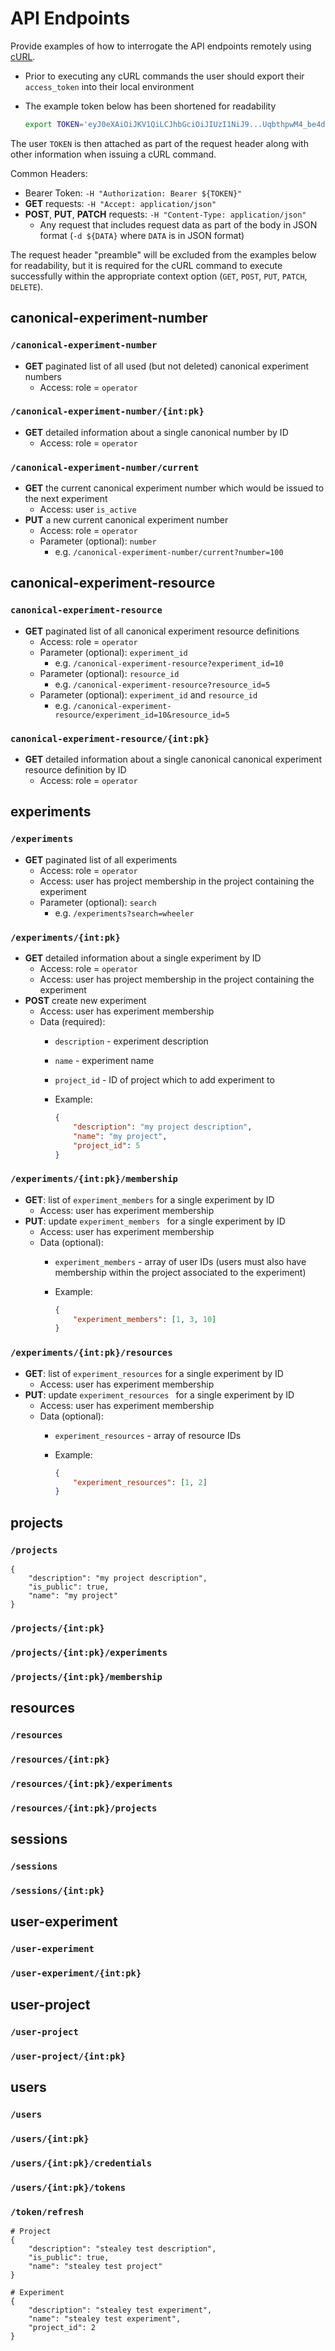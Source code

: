 # API Endpoints

Provide examples of how to interrogate the API endpoints remotely using [cURL](https://developer.ibm.com/articles/what-is-curl-command/).

- Prior to executing any cURL commands the user should export their `access_token` into their local environment
- The example token below has been shortened for readability

    ```bash
    export TOKEN='eyJ0eXAiOiJKV1QiLCJhbGciOiJIUzI1NiJ9...UqbthpwM4_be4d1or2qpdd_w_3TjjDxiT85f3kvwWbI'
    ```

The user `TOKEN` is then attached as part of the request header along with other information when issuing a cURL command.

Common Headers:

- Bearer Token: `-H "Authorization: Bearer ${TOKEN}"`
- **GET** requests: `-H "Accept: application/json"`
- **POST**, **PUT**, **PATCH** requests: `-H "Content-Type: application/json"`
    - Any request that includes request data as part of the body in JSON format (`-d ${DATA}` where `DATA` is in JSON format)


The request header "preamble" will be excluded from the examples below for readability, but it is required for the cURL command to execute successfully within the appropriate context option (`GET`, `POST`, `PUT`, `PATCH`, `DELETE`).

## canonical-experiment-number

### `/canonical-experiment-number`

- **GET** paginated list of all used (but not deleted) canonical experiment numbers
    - Access: role = `operator`

### `/canonical-experiment-number/{int:pk}`

- **GET** detailed information about a single canonical number by ID 
    - Access: role = `operator`

### `/canonical-experiment-number/current`

- **GET** the current canonical experiment number which would be issued to the next experiment
    - Access: user `is_active`
- **PUT** a new current canonical experiment number
    - Access: role = `operator`
    - Parameter (optional): `number`
        - e.g. `/canonical-experiment-number/current?number=100`

## canonical-experiment-resource

### `canonical-experiment-resource`

- **GET** paginated list of all canonical experiment resource definitions
    - Access: role = `operator`
    - Parameter (optional): `experiment_id`
        - e.g. `/canonical-experiment-resource?experiment_id=10`
    - Parameter (optional): `resource_id`
        - e.g. `/canonical-experiment-resource?resource_id=5`
    - Parameter (optional): `experiment_id` and `resource_id`
        - e.g. `/canonical-experiment-resource/experiment_id=10&resource_id=5`
        
### `canonical-experiment-resource/{int:pk}`

- **GET** detailed information about a single canonical canonical experiment resource definition by ID
    - Access: role = `operator` 

## experiments

### `/experiments`

- **GET** paginated list of all experiments
    - Access: role = `operator`
    - Access: user has project membership in the project containing the experiment
    - Parameter (optional): `search`
        - e.g. `/experiments?search=wheeler`

### `/experiments/{int:pk}`

- **GET** detailed information about a single experiment by ID
    - Access: role = `operator`
    - Access: user has project membership in the project containing the experiment
- **POST** create new experiment
    - Access: user has experiment membership
    - Data (required):
        - `description` - experiment description
        - `name` - experiment name
        - `project_id` - ID of project which to add experiment to
        - Example:

            ```json
            {
                "description": "my project description",
                "name": "my project",
                "project_id": 5
            }
            ```

### `/experiments/{int:pk}/membership`

- **GET**: list of `experiment_members` for a single experiment by ID
    - Access: user has experiment membership
- **PUT**: update `experiment_members ` for a single experiment by ID
    - Access: user has experiment membership
    - Data (optional):
        - `experiment_members` - array of user IDs (users must also have membership within the project associated to the experiment)
        - Example:
            
            ```json
            {
                "experiment_members": [1, 3, 10]
            }
            ```

### `/experiments/{int:pk}/resources`

- **GET**: list of `experiment_resources` for a single experiment by ID
    - Access: user has experiment membership
- **PUT**: update `experiment_resources ` for a single experiment by ID
    - Access: user has experiment membership
    - Data (optional):
        - `experiment_resources` - array of resource IDs
        - Example:
            
            ```json
            {
                "experiment_resources": [1, 2]
            }
            ```


## projects

### `/projects`

```
{
    "description": "my project description",
    "is_public": true,
    "name": "my project"
}
```

### `/projects/{int:pk}`

### `/projects/{int:pk}/experiments`

### `/projects/{int:pk}/membership`

## resources

### `/resources`

### `/resources/{int:pk}`

### `/resources/{int:pk}/experiments`

### `/resources/{int:pk}/projects`

## sessions

### `/sessions`

### `/sessions/{int:pk}`

## user-experiment

### `/user-experiment`

### `/user-experiment/{int:pk}`

## user-project

### `/user-project`

### `/user-project/{int:pk}`

## users

### `/users`

### `/users/{int:pk}`

### `/users/{int:pk}/credentials`

### `/users/{int:pk}/tokens`

### `/token/refresh`


```
# Project
{
    "description": "stealey test description",
    "is_public": true,
    "name": "stealey test project"
}

# Experiment
{
    "description": "stealey test experiment",
    "name": "stealey test experiment",
    "project_id": 2
}
```
